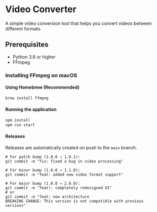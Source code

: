 # Video Converter

A simple video conversion tool that helps you convert videos between different formats.

## Prerequisites

- Python 3.8 or higher
- FFmpeg

### Installing FFmpeg on macOS

#### Using Homebrew (Recommended)

```bash
brew install ffmpeg
```

#### Running the application

```bash
npm install
npm run start
```

#### Releases

Releases are automatically created on push to the `main` branch.

```
# For patch bump (1.0.0 → 1.0.1):
git commit -m "fix: fixed a bug in video processing"

# For minor bump (1.0.0 → 1.1.0):
git commit -m "feat: added new video format support"

# For major bump (1.0.0 → 2.0.0):
git commit -m "feat!: completely redesigned UI"
# or
git commit -m "feat: new architecture
BREAKING CHANGE: This version is not compatible with previous versions"
```


